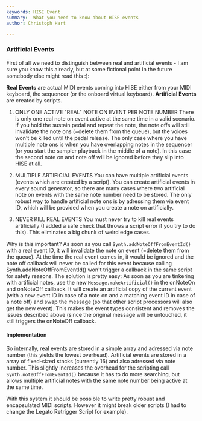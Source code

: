 ```yaml
---
keywords: HISE Event
summary:  What you need to know about HISE events
author: Christoph Hart

---
```



### Artificial Events

First of all we need to distinguish between real and artificial events - I am sure you know this already, but at some fictional point in the future somebody else might read this :):

**Real Events** are actual MIDI events coming into HISE either from your MIDI keyboard, the sequencer (or the onboard virtual keyboard).
**Artificial Events** are created by scripts.

1. ONLY ONE ACTIVE "REAL" NOTE ON EVENT PER NOTE NUMBER
There is only one real note on event active at the same time in a valid scenario. If you hold the sustain pedal and repeat the note, the note offs will still invalidate the note ons (=delete them from the queue), but the voices won't be killed until the pedal release. The only case where you have multiple note ons is when you have overlapping notes in the sequencer (or you start the sampler playback in the middle of a note). In this case the second note on and note off will be ignored before they slip into HISE at all.

2. MULTIPLE ARTIFICIAL EVENTS
You can have multiple artificial events (events which are created by a script). You can create artificial events in every sound generator, so there are many cases where two artificial note on events with the same note number need to be stored. The only robust way to handle artificial note ons is by adressing them via event ID, which will be provided when you create a note on artificially.

3. NEVER KILL REAL EVENTS
You must never try to kill real events artificially (I added a safe check that throws a script error if you try to do this). This eliminates a big chunk of weird edge cases.

Why is this important? As soon as you call `Synth.addNoteOffFromEventId()` with a real event ID, it will invalidate the note on event (=delete them from the queue). At the time the real event comes in, it would be ignored and the note off callback will never be called for this event because calling Synth.addNoteOffFromEventId() won't trigger a callback in the same script for safety reasons.
The solution is pretty easy: As soon as you are tinkering with artificial notes, use the new `Message.makeArtificial()` in the onNoteOn and onNoteOff callback. It will create an artificial copy of the current event (with a new event ID in case of a note on and a matching event ID in case of a note off) and swap the message (so that other script processors will also get the new event). This makes the event types consistent and removes the issues described above (since the original message will be untouched, it still triggers the onNoteOff callback.

#### Implementation
So internally, real events are stored in a simple array and adressed via note number (this yields the lowest overhead). Artificial events are stored in a array of fixed-sized stacks (currently 16) and also adressed via note number. This slightly increases the overhead for the scripting call `Synth.noteOffFromEventId()` because it has to do more searching, but allows multiple artificial notes with the same note number being active at the same time.

With this system it should be possible to write pretty robust and encapsulated MIDI scripts. However it might break older scripts (I had to change the Legato Retrigger Script for example).
